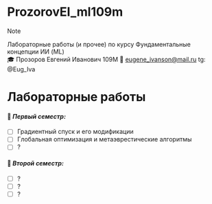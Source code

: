 # ProzorovEI_ml109m

> [!NOTE]
> Лабораторные работы (и прочее) по курсу Фундаментальные концепции ИИ (ML)       
>🎓  Прозоров Евгений Иванович 109М
>📧 eugene_ivanson@mail.ru
>tg: @Eug_Iva



# Лабораторные работы
#### 📄 ___Первый семестр:___  #

- [ ] Градиентный спуск и его модификации        
- [ ] Глобальная оптимизация и метаэврестические алгоритмы          
- [ ] ?        

#### 📄 ___Второй семестр:___  #

- [ ] ?          
- [ ] ?          
- [ ] ?          
